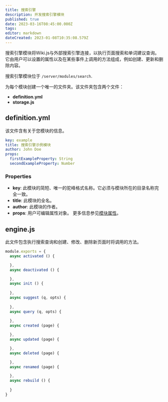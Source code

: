```yaml
---
title: 搜索引擎
description: 开发搜索引擎模块
published: true
date: 2023-03-16T08:45:00.000Z
tags: 
editor: markdown
dateCreated: 2023-01-08T10:35:08.579Z
---
```


搜索引擎模块将Wiki.js与外部搜索引擎连接，以执行页面搜索和单词建议查询。它由用户可以设置的属性以及在某些事件上调用的方法组成，例如创建、更新和删除内容。

搜索引擎模块位于 `/server/modules/search`.

为每个模块创建一个唯一的文件夹。该文件夹包含两个文件：

- **definition.yml**
- **storage.js**

## definition.yml

该文件含有关于您模块的信息。

```yaml
key: example
title: 搜索引擎示例模块
author: John Doe
props:
  firstExampleProperty: String
  secondExampleProperty: Number
```

### Properties

* **key**: 此模块的简短、唯一的驼峰格式名称。它必须与模块所在的目录名称完全一致。
* **title**: 此模块的全名。
* **author**: 此模块的作者。
* **props**: 用户可编辑属性对象。 更多信息参见[模块属性](/dev/module-properties)。


## engine.js

此文件包含执行搜索查询和创建、修改、删除新页面时将调用的方法。

```javascript
module.exports = {
  async activated () {

  },
  async deactivated () {

  },
  async init () {
  
  },
  async suggest (q, opts) {
  
  },
  async query (q, opts) {
  
  },
  async created (page) {

  },
  async updated (page) {

  },
  async deleted (page) {

  },
  async renamed (page) {

  },
  async rebuild () {
  
  }
}
```